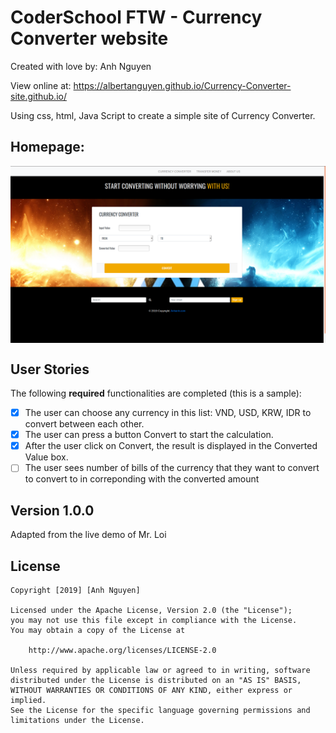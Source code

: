 # CoderSchool FTW - Currency Converter website

Created with love by: Anh Nguyen
  
View online at: https://albertanguyen.github.io/Currency-Converter-site.github.io/
  
Using css, html, Java Script to create a simple site of Currency Converter.

## Homepage:

<img src="https://github.com/albertanguyen/Currency-Converter-site.github.io/blob/master/img/homepage.png" width="800" align="center">

[//]: # (## Video Walkthrough)

[//]: # (Here's a walkthrough of implemented user stories.)


## User Stories

The following **required** functionalities are completed (this is a sample):

* [x] The user can choose any currency in this list: VND, USD, KRW, IDR to convert between each other. 
* [x] The user can press a button Convert to start the calculation. 
* [x] After the user click on Convert, the result is displayed in the Converted Value box. 
* [ ] The user sees number of bills of the currency that they want to convert to convert to in correponding with the converted amount

[//]: # (The following **additional** features are implemented:)

[//]: # (* [x] List anything else that you can get done to improve the page!)

[//]: # (## Time Spent and Lessons Learned)

[//]: # (Time spent: **X** hours spent in total.)

[//]: # (Describe any challenges encountered while building the app.)

## Version 1.0.0
Adapted from the live demo of Mr. Loi

## License

    Copyright [2019] [Anh Nguyen]

    Licensed under the Apache License, Version 2.0 (the "License");
    you may not use this file except in compliance with the License.
    You may obtain a copy of the License at

        http://www.apache.org/licenses/LICENSE-2.0

    Unless required by applicable law or agreed to in writing, software
    distributed under the License is distributed on an "AS IS" BASIS,
    WITHOUT WARRANTIES OR CONDITIONS OF ANY KIND, either express or implied.
    See the License for the specific language governing permissions and
    limitations under the License.








